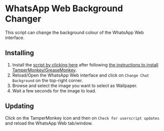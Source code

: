 # WhatsApp Web Background Changer
This script can change the background colour of the WhatsApp Web interface.

## Installing
1. Install the [script by clicking here](https://github.com/iamKunal/UserScripts/raw/master/WhatsApp-Web-Background-Changer/whatsapp-web-background-changer.user.js) after following [the instructions to install TamperMonkey/GreaseMonkey](https://github.com/iamKunal/UserScripts/blob/master/README.md).
2. Reload/Open the WhatsApp Web interface and click on `Change Chat Background` on the top-right corner.
3. Browse and select the image you want to select as Wallpaper.
4. Wait a few seconds for the image to load.

## Updating
 Click on the TamperMonkey icon and then on `Check for userscript updates` and reload the WhatsApp Web tab/window.

